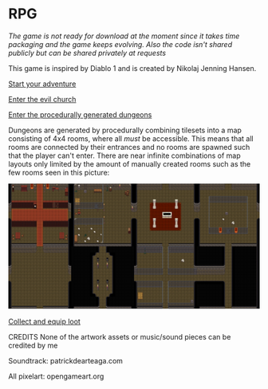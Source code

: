 # RPG

*The game is not ready for download at the moment since it takes time packaging and the game keeps evolving. Also the code isn't shared publicly but can be shared privately at requests*

This game is inspired by Diablo 1 and is created by Nikolaj Jenning Hansen. 

[Start your adventure](https://vimeo.com/manage/videos/570203789)

[Enter the evil church](https://vimeo.com/manage/videos/570254391)

[Enter the procedurally generated dungeons](https://vimeo.com/manage/videos/570257841)

Dungeons are generated by procedurally combining tilesets into a map consisting of 4x4 rooms, where all *must* be accessible. This means that all rooms are connected by their entrances and no rooms are spawned such that the player can't enter. There are near infinite combinations of map layouts only limited by the amount of manually created rooms such as the few rooms seen in this picture:

![picture](https://github.com/don-nik/Game-description/blob/main/Manually_created_rooms.png)



[Collect and equip loot](https://vimeo.com/manage/videos/570259567)

CREDITS
None of the artwork assets or music/sound pieces can be credited by me

Soundtrack: patrickdearteaga.com

All pixelart: opengameart.org
